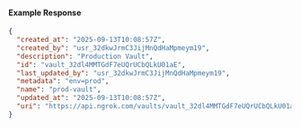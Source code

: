 <!-- Code generated for API Clients. DO NOT EDIT. -->

#### Example Response

```json
{
  "created_at": "2025-09-13T10:08:57Z",
  "created_by": "usr_32dkwJrmC3JijMnQdHaMpmeym19",
  "description": "Production Vault",
  "id": "vault_32dl4MMTGdF7eUQrUCbQLkU01aE",
  "last_updated_by": "usr_32dkwJrmC3JijMnQdHaMpmeym19",
  "metadata": "env=prod",
  "name": "prod-vault",
  "updated_at": "2025-09-13T10:08:57Z",
  "uri": "https://api.ngrok.com/vaults/vault_32dl4MMTGdF7eUQrUCbQLkU01aE"
}
```
